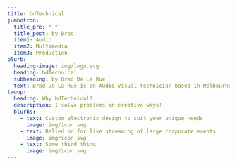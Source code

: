 ```yaml
---
title: bdTechnical
jumbotron:
  title_pre: " "
  title_post: by Brad.
  item1: Audio
  item2: Multimedia
  item3: Production
blurb:
  heading-image: img/logo.svg
  heading: bdTechnical
  subheading: by Brad De La Rue
  text: Brad De La Rue is an Audio Visual technician based in Melbourne, Australia.
twoup:
  heading: Why bdTechnical?
  description: I solve problems in creative ways!
  blurbs:
    - text: Custom electronic design to suit your unique needs
      image: img/icon.svg
    - text: Relied on for live streaming of large corporate events
      image: img/icon.svg
    - text: Some third thing
      image: img/icon.svg
---
```

